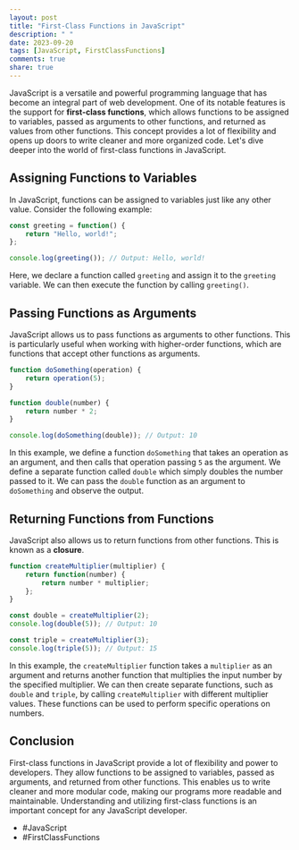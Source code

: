 ```yaml
---
layout: post
title: "First-Class Functions in JavaScript"
description: " "
date: 2023-09-20
tags: [JavaScript, FirstClassFunctions]
comments: true
share: true
---
```


JavaScript is a versatile and powerful programming language that has become an integral part of web development. One of its notable features is the support for **first-class functions**, which allows functions to be assigned to variables, passed as arguments to other functions, and returned as values from other functions. This concept provides a lot of flexibility and opens up doors to write cleaner and more organized code. Let's dive deeper into the world of first-class functions in JavaScript.

## Assigning Functions to Variables

In JavaScript, functions can be assigned to variables just like any other value. Consider the following example:

```javascript
const greeting = function() {
    return "Hello, world!";
};

console.log(greeting()); // Output: Hello, world!
```
Here, we declare a function called `greeting` and assign it to the `greeting` variable. We can then execute the function by calling `greeting()`.

## Passing Functions as Arguments

JavaScript allows us to pass functions as arguments to other functions. This is particularly useful when working with higher-order functions, which are functions that accept other functions as arguments. 

```javascript
function doSomething(operation) {
    return operation(5);
}

function double(number) {
    return number * 2;
}

console.log(doSomething(double)); // Output: 10
```

In this example, we define a function `doSomething` that takes an operation as an argument, and then calls that operation passing `5` as the argument. We define a separate function called `double` which simply doubles the number passed to it. We can pass the `double` function as an argument to `doSomething` and observe the output.

## Returning Functions from Functions

JavaScript also allows us to return functions from other functions. This is known as a **closure**. 

```javascript
function createMultiplier(multiplier) {
    return function(number) {
        return number * multiplier;
    };
}

const double = createMultiplier(2);
console.log(double(5)); // Output: 10

const triple = createMultiplier(3);
console.log(triple(5)); // Output: 15
```

In this example, the `createMultiplier` function takes a `multiplier` as an argument and returns another function that multiplies the input number by the specified multiplier. We can then create separate functions, such as `double` and `triple`, by calling `createMultiplier` with different multiplier values. These functions can be used to perform specific operations on numbers.

## Conclusion

First-class functions in JavaScript provide a lot of flexibility and power to developers. They allow functions to be assigned to variables, passed as arguments, and returned from other functions. This enables us to write cleaner and more modular code, making our programs more readable and maintainable. Understanding and utilizing first-class functions is an important concept for any JavaScript developer.

- #JavaScript
- #FirstClassFunctions